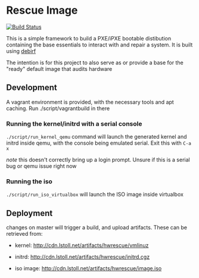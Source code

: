 # Rescue Image

[![Build Status](https://travis-ci.org/lstoll/hwrescue.svg?branch=master)](https://travis-ci.org/lstoll/hwrescue)

This is a simple framework to build a PXE/iPXE bootable distibution containing the base essentials to interact with and repair a system. It is built using [debirf](http://cmrg.fifthhorseman.net/wiki/debirf)

The intention is for this project to also serve as or provide a base for the "ready" default image that audits hardware

## Development

A vagrant environment is provided, with the necessary tools and apt caching. Run ./script/vagrantbuild in there

### Running the kernel/initrd with a serial console

`./script/run_kernel_qemu` command will launch the generated kernel and initrd inside qemu, with the console being emulated serial. Exit this with `C-a x`

*note* this doesn't correctly bring up a login prompt. Unsure if this is a serial bug or qemu issue right now

### Running the iso

`./script/run_iso_virtualbox` will launch the ISO image inside virtualbox

## Deployment

changes on master will trigger a build, and upload artifacts. These can be retrieved from:

* kernel: http://cdn.lstoll.net/artifacts/hwrescue/vmlinuz
* initrd: http://cdn.lstoll.net/artifacts/hwrescue/initrd.cgz

* iso image: http://cdn.lstoll.net/artifacts/hwrescue/image.iso
